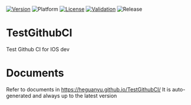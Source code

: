 [![Version](https://img.shields.io/cocoapods/v/TestGithubCI?color=green&label=Podspec)](https://github.com/CocoaPods/Specs/commit/9bccf4064cd4c62fdbcd4151889f464311c3c19a)
![Platform](https://img.shields.io/cocoapods/p/TestGithubCI)
[![License](https://img.shields.io/github/license/heguanyu/TestGithubCI)](https://github.com/heguanyu/TestGithubCI/blob/main/LICENSE)
[![Validation](https://github.com/heguanyu/TestGithubCI/actions/workflows/validation.yml/badge.svg?branch=main)](https://sonarcloud.io/summary/overall?id=heguanyu_TestGithubCI)
![Release](https://github.com/heguanyu/TestGithubCI/actions/workflows/release.yml/badge.svg?branch=main)


# TestGithubCI
Test Github CI for IOS dev

# Documents
Refer to documents in https://heguanyu.github.io/TestGithubCI/
It is auto-generated and always up to the latest version

